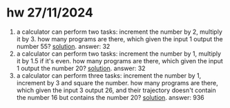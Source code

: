 # hw 27/11/2024
1. a calculator can perform two tasks: increment the number by 2, multiply it by 3. how many programs are there, which given the input 1 output the number 55? [solution](1/main.go). answer: 32
2. a calculator can perform two tasks: increment the number by 1, multiply it by 1.5 if it's even. how many programs are there, which given the input 1 output the number 20? [solution](2/main.go). answer: 32
3. a calculator can perform three tasks: increment the number by 1, increment by 3 and square the number. how many programs are there, which given the input 3 output 26, and their trajectory doesn't contain the number 16 but contains the number 20? [solution](3/main.go). answer: 936
